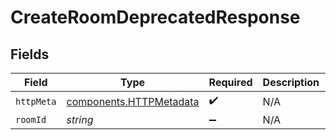 # CreateRoomDeprecatedResponse


## Fields

| Field                                                              | Type                                                               | Required                                                           | Description                                                        | Example                                                            |
| ------------------------------------------------------------------ | ------------------------------------------------------------------ | ------------------------------------------------------------------ | ------------------------------------------------------------------ | ------------------------------------------------------------------ |
| `httpMeta`                                                         | [components.HTTPMetadata](../../models/components/httpmetadata.md) | :heavy_check_mark:                                                 | N/A                                                                |                                                                    |
| `roomId`                                                           | *string*                                                           | :heavy_minus_sign:                                                 | N/A                                                                | 2swovpy1fnunu                                                      |